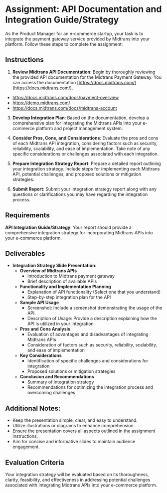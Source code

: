 # Assignment: API Documentation and Integration Guide/Strategy

As the Product Manager for an e-commerce startup, your task is to integrate the payment gateway service provided by Midtrans into your platform. Follow these steps to complete the assignment:

## Instructions

1. **Review Midtrans API Documentation**: Begin by thoroughly reviewing the provided API documentation for the Midtrans Payment Gateway. You can access the documentation [https://docs.midtrans.com/](https://docs.midtrans.com/).

- https://docs.midtrans.com/docs/payment-overview
- https://demo.midtrans.com/
- https://docs.midtrans.com/docs/midtrans-account

3. **Develop Integration Plan**: Based on the documentation, develop a comprehensive plan for integrating the Midtrans APIs into your e-commerce platform and project management system.

4. **Consider Pros, Cons, and Considerations**: Evaluate the pros and cons of each Midtrans API integration, considering factors such as security, reliability, scalability, and ease of implementation. Take note of any specific considerations or challenges associated with each integration.

5. **Prepare Integration Strategy Report**: Prepare a detailed report outlining your integration strategy. Include steps for implementing each Midtrans API, potential challenges, and proposed solutions or mitigation strategies.

6. **Submit Report**: Submit your integration strategy report along with any questions or clarifications you may have regarding the integration process.

## Requirements

**API Integration Guide/Strategy**: Your report should provide a comprehensive integration strategy for incorporating Midtrans APIs into your e-commerce platform.

## Deliverables

- **Integration Strategy Slide Presentation**:
   - **Overview of Midtrans APIs**
     - Introduction to Midtrans payment gateway
     - Brief description of available APIs
   - **Functionality and Implementation Planning**
     - Explanation of API functionality (Select one that you understand)
     - Step-by-step integration plan for the API
   - **Sample API Usage**
      - Screenshot: Include a screenshot demonstrating the usage of the API.
      - Description of Usage: Provide a description explaining how the API is utilized in your integration
   - **Pros and Cons Analysis**
     - Evaluation of advantages and disadvantages of integrating Midtrans APIs
     - Consideration of factors such as security, reliability, scalability, and ease of implementation
   - **Key Considerations**
     - Identification of specific challenges and considerations for integration
     - Proposed solutions or mitigation strategies
   - **Conclusion and Recommendations**
     - Summary of integration strategy
     - Recommendations for optimizing the integration process and overcoming challenges

## Additional Notes:

- Keep the presentation simple, clear, and easy to understand.
- Utilize illustrations or diagrams to enhance comprehension.
- Ensure the presentation covers all aspects outlined in the assignment instructions.
- Aim for concise and informative slides to maintain audience engagement.

## Evaluation Criteria

Your integration strategy will be evaluated based on its thoroughness, clarity, feasibility, and effectiveness in addressing potential challenges associated with integrating Midtrans APIs into your e-commerce platform.
